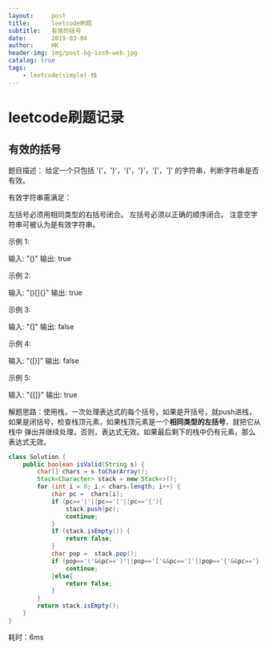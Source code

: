 ```yaml
---
layout:     post
title:      leetcode刷题
subtitle:   有效的括号
date:       2019-03-04
author:     HK
header-img: img/post-bg-ios9-web.jpg
catalog: true
tags:
    - leetcode(simple)-栈
---
```

# leetcode刷题记录
## 有效的括号

 题目描述：
         给定一个只包括 '('，')'，'{'，'}'，'['，']' 的字符串，判断字符串是否有效。

有效字符串需满足：

左括号必须用相同类型的右括号闭合。
左括号必须以正确的顺序闭合。
注意空字符串可被认为是有效字符串。
   
示例 1:

输入: "()"
输出: true

示例 2:

输入: "()[]{}"
输出: true

示例 3:

输入: "(]"
输出: false

示例 4:

输入: "([)]"
输出: false

示例 5:

输入: "{[]}"
输出: true

解题思路：使用栈，一次处理表达式的每个括号，如果是开括号，就push进栈，如果是闭括号，检查栈顶元素，如果栈顶元素是一个**相同类型的左括号**，就把它从栈中
弹出并继续处理，否则，表达式无效。如果最后剩下的栈中仍有元素，那么表达式无效。
``` java
class Solution {
    public boolean isValid(String s) {
        char[] chars = s.toCharArray();
        Stack<Character> stack = new Stack<>();
        for (int i = 0; i < chars.length; i++) {
            char pc =  chars[i];
            if (pc=='('||pc=='['||pc=='{'){
                stack.push(pc);
                continue;
            }
            if (stack.isEmpty()) {
                return false;
            }
            char pop =  stack.pop();
            if (pop=='('&&pc==')'||pop=='['&&pc==']'||pop=='{'&&pc=='}'){
                continue;
            }else{
                return false;
            }
        }
        return stack.isEmpty();
    }
}
```
耗时：6ms
